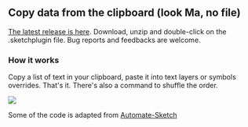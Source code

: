 ## Copy data from the clipboard (look Ma, no file)

[The latest release is here](https://github.com/Saint-loup/data-from-clipboard/releases/latest/download/data-from-clipboard.sketchplugin.zip). Download, unzip and double-click on the .sketchplugin file. Bug reports and feedbacks are welcome.


### How it works

Copy a list of text in your clipboard, paste it into text layers or symbols overrides. That's it. There's also a command to shuffle the order.

![](https://github.com/baptiste-roullin/data-from-clipboard/blob/38384e59bb37dfb6aaa1dc0e114a4acae9742f91/d%C3%A9mo%20data%20from%20clipboard.gif)

Some of the code is adapted from [Automate-Sketch](https://github.com/Ashung/Automate-Sketch/blob/master/automate-sketch.sketchplugin/Contents/Sketch/Data/Supply_Data.js)
